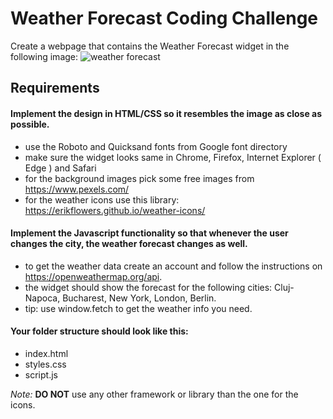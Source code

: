 
# Weather Forecast Coding Challenge

Create a webpage that contains the Weather Forecast widget in the following image:
![weather forecast](https://i.imgur.com/ULKuEgg.png)

## Requirements
#### Implement the design in HTML/CSS so it resembles the image as close as possible.
  - use the Roboto and Quicksand fonts from Google font directory
  - make sure the widget looks same in Chrome, Firefox, Internet Explorer ( Edge ) and Safari
  - for the background images pick some free images from https://www.pexels.com/
  - for the weather icons use this library: https://erikflowers.github.io/weather-icons/

#### Implement the Javascript functionality so that whenever the user changes the city, the weather forecast changes as well.
  - to get the weather data create an account and follow the instructions on https://openweathermap.org/api.
  - the widget should show the forecast for the following cities: Cluj-Napoca, Bucharest, New York, London, Berlin.
  - tip: use window.fetch to get the weather info you need.

#### Your folder structure should look like this:
  - index.html
  - styles.css
  - script.js

*Note:* **DO NOT** use any other framework or library than the one for the icons.
